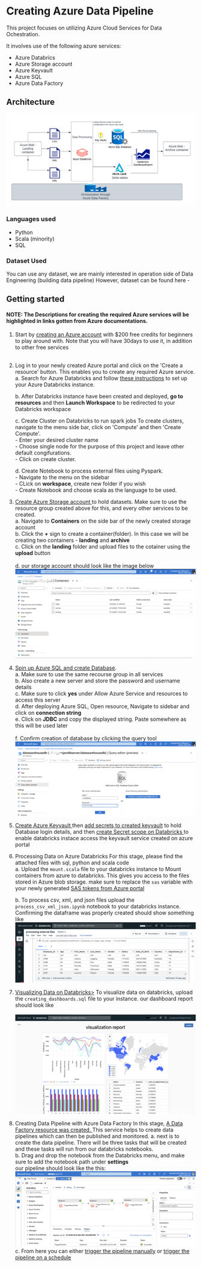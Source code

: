 # Creating Azure Data Pipeline
This project focuses on utilizing Azure Cloud Services for Data Ochestration. 

It involves use of the following azure services:
- Azure Databrics
- Azure Storage account
- Azure Keyvault
- Azure SQL
- Azure Data Factory


## Architecture
<img src="readme_images/architecture.png">


### Languages used
- Python
- Scala (minority)
- SQL


### Dataset Used
You can use any dataset, we are mainly interested in operation side of Data Engineering (building data pipeline)
However, dataset can be found here - <github dataset link>


## Getting started 
#### NOTE: The Descriptions for creating the required Azure services will be highlighted in links gotten from Azure documentations.
1. Start by <a href="https://azure.microsoft.com/en-us/free/">creating an Azure account</a> with $200 free credits for beginners to play around with. Note that you will have 30days to use it, in addition to other free services<br><br>

2. Log in to your newly created Azure portal and click on the 'Create a resource' button. This enables you to create any required Azure service.<br>
    a. Search for  Azure Databricks and follow <a href=https://learn.microsoft.com/en-us/azure/databricks/getting-started/#use-the-portal-to-create-an-azure-databricks-workspace>these instructions</a> to set up your Azure Databricks instance.<br>

    b.  After Databricks instance have been created and deployed, <b>go to resources</b> and then <b>Launch Workspace</b> to be redirected to your Databricks workspace <br>

    c. Create Cluster on Databricks to run spark jobs
        To create clusters, navigate to the menu side bar, click on 'Compute' and then 'Create Compute'.<br>
        - Enter your desired cluster name<br>
        - Choose single node for the purpose of this project and leave other default congifurations.<br>
        - Click on create cluster.<br>

    d. Create Notebook to process external files using Pyspark.<br>
        - Navigate to the menu on the sidebar<br>
        - CLick on <b>workspace</b>, create new folder if you wish<br>
        - Create Notebook and choose scala as the language to be used.<br>

3. <a href="https://learn.microsoft.com/en-us/azure/storage/common/storage-account-create?tabs=azure-portal#create-a-storage-account-1">Create Azure Storage account </a>to hold datasets. Make sure to use the resource group created above for this, and every other services to be created.<br>
    a. Navigate to <b>Containers</b> on the side bar of the newly created storage account<br>
    b. Click the <b>+</b> sign to create a container(folder). In this case we will be creating two containers - <b>landing</b>  and <b>archive</b><br>
    c. Click on the <b>landing</b> folder and upload files to the cotainer using the <b>upload</b> button<br><br>
    d. our storage account should look like the image below <img src="readme_images/storage_account.png">

4. <a href="https://learn.microsoft.com/en-us/azure/azure-sql/database/single-database-create-quickstart?view=azuresql&tabs=azure-portal#create-a-single-database">Spin up Azure SQL and create Database</a>.<br>
    a. Make sure to use the same recourse group in all services<br>
    b. Also create a new server and store the password and username details<br>
    c. Make sure to click <b>yes</b> under Allow Azure Service and resources to access this server<br>
    d. After deploying Azure SQL, Open resource, Navigate to sidebar and click on <b>connection string</b><br>
    e. Click on <b>JDBC</b> and copy the displayed string. Paste somewhere as this will be used later <br><br>
    f. Confirm creation of database by clicking the query tool <br><img src="readme_images/query_tool.png">
    


5. <a href="https://learn.microsoft.com/en-us/azure/key-vault/general/quick-create-portal#create-a-vault">Create Azure Keyvault </a>then <a href="https://learn.microsoft.com/en-us/azure/key-vault/secrets/quick-create-portal#add-a-secret-to-key-vault"> add secrets to created keyvault</a> to hold Database login details, and then <a href="https://learn.microsoft.com/en-us/azure/key-vault/general/quick-create-portal#create-a-vault"> create Secret scope on Databricks </a>to enable databricks instace access the keyvault service created on azure portal

6. Processing Data on Azure Databricks
For this stage, please find the attached files with sql, python and scala code<br>
    a. Upload the `mount.scala` file to your databricks instance to Mount containers from azure to databricks. This gives you access to the files stored in Azure blob storage. make sure to replace the `sas` variable with your newly generated <a href="https://learn.microsoft.com/en-us/azure/cognitive-services/translator/document-translation/how-to-guides/create-sas-tokens?tabs=Containers#create-sas-tokens-in-the-azure-portal">SAS tokens from Azure portal</a><br>

    b. To process csv, xml, and json files upload the `process_csv_xml_json.ipynb` notebook to your databricks instance. Confirming the dataframe was properly created should show something like <br> <img src="readme_images/dataframe.png"> <br>


7. <a href="https://learn.microsoft.com/en-us/azure/databricks/visualizations/#------create-a-new-visualization">Visualizing Data on Databricks></a>
To visualize data on databricks, upload the `creating_dashboards.sql` file to your instance. our dashboard report should look like <br><br> <img src="readme_images/dashboard.png"> 


8. Creating Data Pipeline with Azure Data Factory
In this stage, <a href="https://learn.microsoft.com/en-us/azure/data-factory/tutorial-copy-data-portal#create-a-data-factory">A Data Factory resource was created. </a> This service helps to create data pipelines which can then be published and monitored.
a. next is to create the data pipeline. There will be three tasks that will be created and these tasks will run from our databricks notebooks.<br>
b. Drag and drop the notebook from the Databricks menu, and make sure to add the notebook path under <b>settings</b><br>
our pipeline should look like the this:<br> <img src="readme_images/azure_df.png"><br>
c. From here you can either <a href="https://learn.microsoft.com/en-us/azure/data-factory/tutorial-copy-data-portal#trigger-the-pipeline-manually">trigger the pipeline manually</a> or <a href="https://learn.microsoft.com/en-us/azure/data-factory/tutorial-copy-data-portal#trigger-the-pipeline-on-a-schedule"> trigger the pipeline on a schedule</a>
